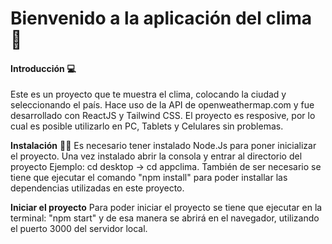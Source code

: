 # Bienvenido a la aplicación del clima 👋

#### Introducción 💻 

Este es un proyecto que te muestra el clima, colocando la ciudad y seleccionando el país. Hace uso de la API de openweathermap.com y fue desarrollado con ReactJS y Tailwind CSS. El proyecto es resposive, por lo cual es posible utilizarlo en PC, Tablets y Celulares sin problemas.

**Instalación**   👨‍💻 
Es necesario tener instalado Node.Js para poner inicializar el proyecto. Una vez instalado abrir la consola y entrar al directorio del proyecto Ejemplo:
 cd desktop ->  cd appclima.  También de ser necesario se tiene que ejecutar el comando "npm install" para poder installar las dependencias utilizadas en este proyecto.

**Iniciar el proyecto** 
Para poder iniciar el proyecto se tiene que ejecutar en la terminal: "npm start" y de esa manera se abrirá en el navegador, utilizando el puerto 3000 del servidor local.

